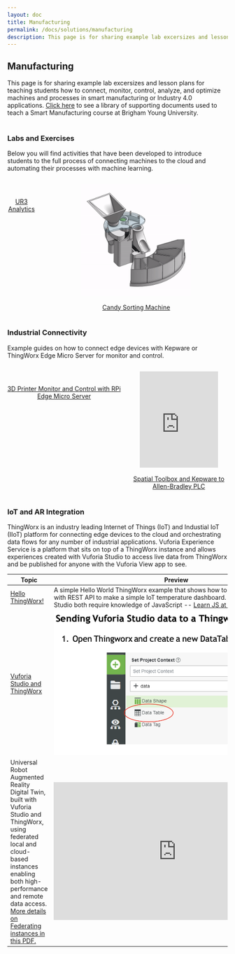 ```yaml
---
layout: doc
title: Manufacturing
permalink: /docs/solutions/manufacturing
description: This page is for sharing example lab excersizes and lesson plans for teaching students how to connect, monitor, control, analyze, and optimize machines and processes in smart manufacturing or Industry 4.0 applications.
---
```


<div class="container"><h2>Manufacturing</h2>
This page is for sharing example lab excersizes and lesson plans for teaching students how to connect, monitor, control, analyze, and optimize machines and processes in smart manufacturing or Industry 4.0 applications. <a href="https://github.com/PTC-Education/DX-Resources/tree/master/Curriculum_Resources/Smart%20Manufacturing%20Supporting%20Documents">Click here</a> to see a library of supporting documents used to teach a Smart Manufacturing course at Brigham Young University.
</div>
<br>
<div class="container"><h3>Labs and Exercises</h3>
<p>Below you will find activities that have been developed to introduce students to the full process of connecting machines to the cloud and automating their processes with machine learning.</p>
    <div class="columns is-vcentered is-centered is-multiline ">
            <div class="column is-one-half">
                <a href="https://github.com/PTC-Education/UR3-Analytics"><p style="text-align:center">
                <img src="UR3-Analytics-flow.png" width="80%" alt=""/></p>
                <div class="subtitle" style="text-align:center">UR3 Analytics</div>
                </a>
            </div>
            <div class="column is-one-half is-vcentered is-centered">
                <a href="https://github.com/PTC-Education/Candy-Sorter"><p style="text-align:center">
                <img src="/docs/solutions/CandySorterOnshapeAnimation.gif" width="60%" alt=""/></p>
                <div class="subtitle" style="text-align:center">Candy Sorting Machine</div>
                </a>
            </div>
    </div>
</div>
<br>

<div class="container"><h3>Industrial Connectivity</h3>
<p>Example guides on how to connect edge devices with Kepware or ThingWorx Edge Micro Server for monitor and control.</p>
    <div class="columns is-vcentered is-centered is-multiline ">
            <div class="column is-one-half">
                <a href="https://github.com/PTC-Education/RPi-EdgeMicroserver"><p style="text-align:center">
                <img src="ems_technology_map.png" width="70%" alt=""/></p>
                <div class="subtitle" style="text-align:center">3D Printer Monitor and Control with RPi Edge Micro Server</div>
                </a>
            </div>
            <div class="column is-one-half is-vcentered is-centered">
                <a href="/docs/solutions/dxguides/spatialtoolboxkepware"><p style="text-align:center">
                <iframe width="80%" height="220" src="https://www.youtube.com/embed/LP-xyEFem7k" title="YouTube video player" frameborder="0" allow="accelerometer; autoplay; clipboard-write; encrypted-media; gyroscope; picture-in-picture" allowfullscreen></iframe></p>
                <div class="subtitle" style="text-align:center">Spatial Toolbox and Kepware to Allen-Bradley PLC</div>
                </a>
            </div>
    </div>
</div>
<br>
<div class="container"><h3>IoT and AR Integration</h3>
<p>ThingWorx is an industry leading Internet of Things (IoT) and Industial IoT (IIoT) platform for connecting edge devices to the cloud and orchestrating data flows for any number of industrial applications. Vuforia Experience Service is a platform that sits on top of a ThingWorx instance and allows experiences created with Vuforia Studio to access live data from ThingWorx and be published for anyone with the Vuforia View app to see.</p>
<table>
    <thead>
        <tr>
            <th width="200">Topic</th>
            <th>Preview</th>
        </tr>
    </thead>
    <tbody>
        <!-- <tr>
            <td><a href="/docs/integrations/dxguides/rpiems">Raspberry Pi Edge Microserver</a></td>
            <td style="text-align:center"><img src="./RPi-EdgeMicroserver/rpi_alwaysOn_thngwrx.png"></td>
        </tr> -->
        <!-- <tr>
            <td><a href="https://github.com/PTC-Education/PTC-API-Playground">PTC API Playground</a></td>
            <td style="text-align:center"><img src="/resources/ColabScreenshot.png"></td>
        </tr> -->
        <!-- <tr>
            <td><a href="/docs/integrations/dxguides/spatialtoolboxkepware">Spatial Toolbox and Kepware</a></td>
            <td style="text-align:center"><iframe width="560" height="315" src="https://www.youtube.com/embed/LP-xyEFem7k" title="YouTube video player" frameborder="0" allow="accelerometer; autoplay; clipboard-write; encrypted-media; gyroscope; picture-in-picture" allowfullscreen></iframe></td>
        </tr> -->
        <!-- <tr>
            <td><a href="https://github.com/PTC-Education/DX-Resources/blob/master/Curriculum_Resources/DX-Exercises/VST-add-world-object.md">How to Add a World Object in Vuforia Spatial Toolbox</a></td>
            <td style="text-align:center"><img src="/resources/world-object.gif"></td>
        </tr> -->
        <!-- <tr>
            <td><a href="https://github.com/PTC-Education/DX-Resources/tree/master/Curriculum_Resources/DX-Exercises/ThingWorx%20Image%20Data%20Tables%20from%20Vuforia%20Studio">Storing images taken in the Vuforia View app in a ThingWorx data table</a></td>
            <td style="text-align:center"><iframe width="560" height="315" src="https://www.youtube.com/embed/Se20t7kvlJM" title="YouTube video player" frameborder="0" allow="accelerometer; autoplay; clipboard-write; encrypted-media; gyroscope; picture-in-picture" allowfullscreen></iframe></td>
        </tr> -->
        <tr>
            <td><a href="https://apps.ptc.com/schools/curriculum/DX/HelloThingWorx.pdf">Hello ThingWorx!</a></td>
            <td>A simple Hello World ThingWorx example that shows how to connect to remote data with REST API to make a simple IoT temperature dashboard.  ThingWorx and Vuforia Studio both require knowledge of JavaScript -- <a href="https://www.w3schools.com/js/" target="_blank">Learn JS at W3Schools.com</a></td>
        </tr>
        <tr>
            <td><a href="/docs/solutions/dxguides/Resources/VuforiaStudioThingworxDataTable.pdf">Vuforia Studio and ThingWorx</a></td>
            <td style="text-align:center"><img src="/docs/solutions/dxguides/Resources/VuforiaStudioThingworxDataTable.png"></td>
        </tr>
        <tr>
            <td>Universal Robot Augmented Reality Digital Twin, built with Vuforia Studio and ThingWorx, using federated local and cloud-based instances enabling both high-performance and remote data access. <a href="/docs/solutions/dxguides/Resources/Federated-TWX-VES.pdf">More details on Federating instances in this PDF.</a>
            </td>
            <td style="text-align:center">
        <iframe width="560" height="315" src="https://www.youtube.com/embed/igaDY4tAkyU" title="YouTube video player" frameborder="0" allow="accelerometer; autoplay; clipboard-write; encrypted-media; gyroscope; picture-in-picture" allowfullscreen></iframe></td>
        </tr>
    </tbody>
</table>